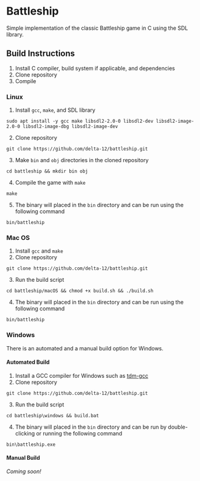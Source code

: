 # Battleship

Simple implementation of the classic Battleship game in C using the SDL library.

## Build Instructions

1. Install C compiler, build system if applicable, and dependencies
2. Clone repository
3. Compile

### Linux

1. Install `gcc`, `make`, and SDL library

`sudo apt install -y gcc make libsdl2-2.0-0 libsdl2-dev libsdl2-image-2.0-0 libsdl2-image-dbg libsdl2-image-dev`

2. Clone repository

`git clone https://github.com/delta-12/battleship.git`

3. Make `bin` and `obj` directories in the cloned repository

`cd battleship && mkdir bin obj`

4. Compile the game with `make`

`make`

5. The binary will placed in the `bin` directory and can be run using the following command

`bin/battleship`

### Mac OS

1. Install `gcc` and `make`
2. Clone repository

`git clone https://github.com/delta-12/battleship.git`

3. Run the build script

`cd battleship/macOS && chmod +x build.sh && ./build.sh`

4. The binary will placed in the `bin` directory and can be run using the following command

`bin/battleship`

### Windows

There is an automated and a manual build option for Windows.

#### Automated Build

1. Install a GCC compiler for Windows such as [tdm-gcc](https://jmeubank.github.io/tdm-gcc/download/)
2. Clone repository

`git clone https://github.com/delta-12/battleship.git`

3. Run the build script

`cd battleship\windows && build.bat`

4. The binary will placed in the `bin` directory and can be run by double-clicking or running the following command

`bin\battleship.exe`

#### Manual Build

_Coming soon!_
